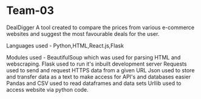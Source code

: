 # Team-03
DealDigger
A tool created to compare the prices from various e-commerce websites and suggest the most favourable deals for the user.

Languages used - Python,HTML,React.js,Flask

Modules used - BeautifulSoup which was used for parsing HTML and webscraping. Flask used to run it's inbuilt development server Requests used to send and request HTTPS data from a given URL Json used to store and transfer data as a text to make access for API's and databases easier Pandas and CSV used to read dataframes and data sets Urllib used to access website via python code.
